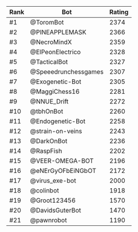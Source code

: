 Rank|Bot|Rating
---|---|---
#1|@ToromBot|2374
#2|@PINEAPPLEMASK|2366
#3|@NecroMindX|2359
#4|@ElPeonElectrico|2328
#5|@TacticalBot|2327
#6|@Speeedrunchessgames|2307
#7|@Exogenetic-Bot|2305
#8|@MaggiChess16|2281
#9|@NNUE_Drift|2272
#10|@tbhOnBot|2260
#11|@Endogenetic-Bot|2258
#12|@strain-on-veins|2243
#13|@DarkOnBot|2236
#14|@RaspFish|2202
#15|@VEER-OMEGA-BOT|2196
#16|@eNErGyOFbEiNGbOT|2172
#17|@virus_exe-bot|2000
#18|@colinbot|1918
#19|@Groot123456|1570
#20|@DavidsGuterBot|1470
#21|@pawnrobot|1190
